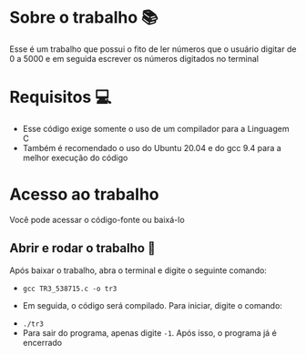 # Sobre o trabalho :books:
Esse é um trabalho que possui o fito de ler números que o usuário digitar de 0 a 5000 e em seguida escrever os números digitados no terminal

# Requisitos :computer:
* Esse código exige somente o uso de um compilador para a Linguagem C 
* Também é recomendado o uso do Ubuntu 20.04 e do gcc 9.4 para a melhor execução do código

# Acesso ao trabalho
Você pode acessar o código-fonte ou baixá-lo

## Abrir e rodar o trabalho :hammer:
Após baixar o trabalho, abra o terminal e digite o seguinte comando:
* `gcc TR3_538715.c -o tr3`
- Em seguida, o código será compilado. Para iniciar, digite o comando:
* `./tr3`
* Para sair do programa, apenas digite `-1`. Após isso, o programa já é encerrado
